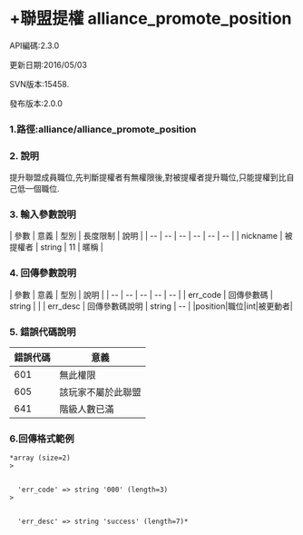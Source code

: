 # +聯盟提權 alliance_promote_position

API編碼:2.3.0

> 



更新日期:2016/05/03

> 

SVN版本:15458.

> 

發布版本:2.0.0
### 1.路徑:alliance/alliance_promote_position

### 2. 說明

提升聯盟成員職位,先判斷提權者有無權限後,對被提權者提升職位,只能提權到比自己低一個職位.
### 3. 輸入參數說明


| 參數 | 意義 | 型別 | 長度限制 | 說明 |
| -- | -- | -- | -- | -- | -- |
| nickname | 被提權者 | string | 11 | 暱稱 |

### 4. 回傳參數說明
| 參數 | 意義 | 型別 | 說明 |
| -- | -- | -- | -- | -- |
| err_code | 回傳參數碼 | string |  |
| err_desc | 回傳參數碼說明 | string | -- |
|position|職位|int|被更動者|


### 5. 錯誤代碼說明
|錯誤代碼|意義|
|--|--|
|601|無此權限|
|605|該玩家不屬於此聯盟|
|641|階級人數已滿|

### 6.回傳格式範例
```
*array (size=2)
> 


  'err_code' => string '000' (length=3)
> 


  'err_desc' => string 'success' (length=7)*



```